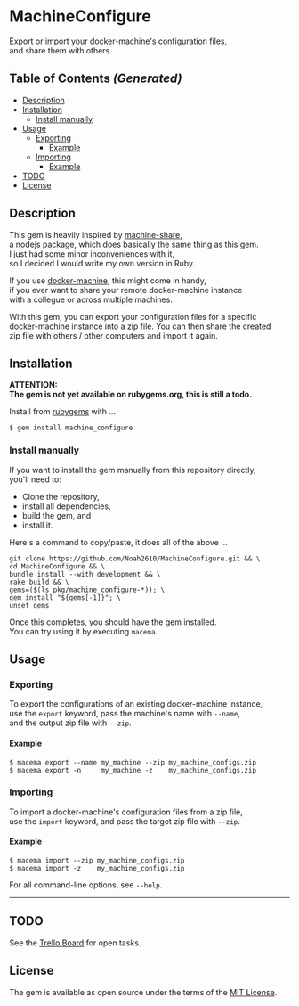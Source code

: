 # MachineConfigure
Export or import your docker-machine's configuration files,  
and share them with others.

## Table of Contents _(Generated)_
- [Description](#description)
- [Installation](#installation)
  - [Install manually](#install-manually)
- [Usage](#usage)
  - [Exporting](#exporting)
    - [Example](#example)
  - [Importing](#importing)
    - [Example](#example)
- [TODO](#todo)
- [License](#license)

## Description
This gem is heavily inspired by [machine-share][machine-share-site],  
a nodejs package, which does basically the same thing as this gem.  
I just had some minor inconveniences with it,  
so I decided I would write my own version in Ruby.

If you use [docker-machine][docker-machine-site], this might come in handy,  
if you ever want to share your remote docker-machine instance  
with a collegue or across multiple machines.

With this gem, you can export your configuration files for a specific  
docker-machine instance into a zip file. You can then share the created  
zip file with others / other computers and import it again.

## Installation
__ATTENTION:  
The gem is not yet available on rubygems.org, this is still a todo.__

Install from [rubygems][rubygems-site] with ...

```
$ gem install machine_configure
```

### Install manually
If you want to install the gem manually from this repository directly,  
you'll need to:

- Clone the repository,
- install all dependencies,
- build the gem, and
- install it.

Here's a command to copy/paste, it does all of the above ...

```
git clone https://github.com/Noah2610/MachineConfigure.git && \
cd MachineConfigure && \
bundle install --with development && \
rake build && \
gems=($(ls pkg/machine_configure-*)); \
gem install "${gems[-1]}"; \
unset gems
```

Once this completes, you should have the gem installed.  
You can try using it by executing `macema`.

## Usage
### Exporting
To export the configurations of an existing docker-machine instance,  
use the `export` keyword, pass the machine's name with `--name`,  
and the output zip file with `--zip`.
#### Example

```
$ macema export --name my_machine --zip my_machine_configs.zip
$ macema export -n     my_machine -z    my_machine_configs.zip
```

### Importing
To import a docker-machine's configuration files from a zip file,  
use the `import` keyword, and pass the target zip file with `--zip`.
#### Example

```
$ macema import --zip my_machine_configs.zip
$ macema import -z    my_machine_configs.zip
```

For all command-line options, see `--help`.

---

## TODO
See the [Trello Board][trello-site] for open tasks.

## License
The gem is available as open source under the terms of the [MIT License][mit-site].

[machine-share-site]:  https://github.com/bhurlow/machine-share
[docker-machine-site]: https://docs.docker.com/machine
[rubygems-site]:       https://rubygems.org/gems/machine_configure
[trello-site]:         https://trello.com/b/ZVdArdrk
[mit-site]:            https://opensource.org/licenses/MIT
